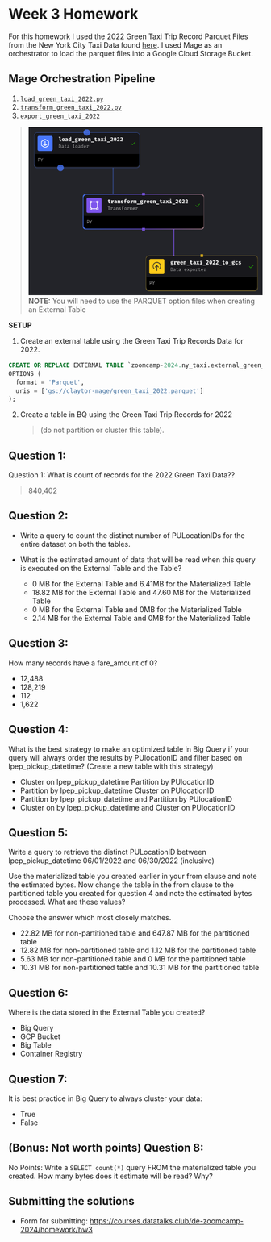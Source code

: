# Week 3 Homework
For this homework I used the 2022 Green Taxi Trip Record Parquet Files from the New York
City Taxi Data found [here](https://www.nyc.gov/site/tlc/about/tlc-trip-record-data.page).  I used Mage as an orchestrator to load the parquet files into a Google Cloud Storage Bucket.

## Mage Orchestration Pipeline
1) [`load_green_taxi_2022.py`](https://github.com/Claytor/data_talks_data_engineering_zoomcamp_2024/blob/main/03-data-warehouse/mage_data_warehouse/03-data-warehouse/data_loaders/load_green_taxi_2022.py)
2) [`transform_green_taxi_2022.py`](https://github.com/Claytor/data_talks_data_engineering_zoomcamp_2024/blob/main/03-data-warehouse/mage_data_warehouse/03-data-warehouse/transformers/transform_green_taxi_2022.py)
3) [`export_green_taxi_2022`](https://github.com/Claytor/data_talks_data_engineering_zoomcamp_2024/blob/main/03-data-warehouse/mage_data_warehouse/03-data-warehouse/data_exporters/green_taxi_2022_to_gcs.py)
> ![alt text](../images/03_hw_pipeline.png)
**NOTE:** You will need to use the PARQUET option files when creating an External Table

**SETUP**
1) Create an external table using the Green Taxi Trip Records Data for 2022.
```sql 
CREATE OR REPLACE EXTERNAL TABLE `zoomcamp-2024.ny_taxi.external_green_2022`
OPTIONS (
  format = 'Parquet',
  uris = ['gs://claytor-mage/green_taxi_2022.parquet']
);
```
2) Create a table in BQ using the Green Taxi Trip Records for 2022 
    > (do not partition or cluster this table).


## Question 1:
Question 1: What is count of records for the 2022 Green Taxi Data??
> 840,402

## Question 2:
- Write a query to count the distinct number of PULocationIDs for the entire dataset on both the tables. 
- What is the estimated amount of data that will be read when this query is executed on the External Table and the Table?

    - 0 MB for the External Table and 6.41MB for the Materialized Table
    - 18.82 MB for the External Table and 47.60 MB for the Materialized Table
    - 0 MB for the External Table and 0MB for the Materialized Table
    - 2.14 MB for the External Table and 0MB for the Materialized Table


## Question 3:
How many records have a fare_amount of 0?
- 12,488
- 128,219
- 112
- 1,622

## Question 4:
What is the best strategy to make an optimized table in Big Query if your query will always order the results by PUlocationID and filter based on lpep_pickup_datetime? (Create a new table with this strategy)
- Cluster on lpep_pickup_datetime Partition by PUlocationID
- Partition by lpep_pickup_datetime  Cluster on PUlocationID
- Partition by lpep_pickup_datetime and Partition by PUlocationID
- Cluster on by lpep_pickup_datetime and Cluster on PUlocationID

## Question 5:
Write a query to retrieve the distinct PULocationID between lpep_pickup_datetime
06/01/2022 and 06/30/2022 (inclusive)</br>

Use the materialized table you created earlier in your from clause and note the estimated bytes. Now change the table in the from clause to the partitioned table you created for question 4 and note the estimated bytes processed. What are these values? </br>

Choose the answer which most closely matches.</br> 

- 22.82 MB for non-partitioned table and 647.87 MB for the partitioned table
- 12.82 MB for non-partitioned table and 1.12 MB for the partitioned table
- 5.63 MB for non-partitioned table and 0 MB for the partitioned table
- 10.31 MB for non-partitioned table and 10.31 MB for the partitioned table


## Question 6: 
Where is the data stored in the External Table you created?

- Big Query
- GCP Bucket
- Big Table
- Container Registry


## Question 7:
It is best practice in Big Query to always cluster your data:
- True
- False


## (Bonus: Not worth points) Question 8:
No Points: Write a `SELECT count(*)` query FROM the materialized table you created. How many bytes does it estimate will be read? Why?

 
## Submitting the solutions

* Form for submitting: https://courses.datatalks.club/de-zoomcamp-2024/homework/hw3


